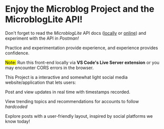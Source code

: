 # Enjoy the Microblog Project and the MicroblogLite API!

Don't forget to read the *MicroblogLite* API docs ([locally](http://localhost:5000/docs) or [online](http://microbloglite.us-east-2.elasticbeanstalk.com/docs)) and experiment with the API in *Postman!*

Practice and experimentation provide experience, and experience provides confidence.

<mark>Note:</mark> Run this front-end locally via **VS Code's Live Server extension** or you may encounter CORS errors in the browser.


This Project is a interactive and somewhat light social media website/application that lets users:

Post and view updates in real time with timestamps recorded.

View trending topics and recommendations for accounts to follow *hardcoded*

Explore posts with a user-friendly layout, inspired by social platforms we know today!